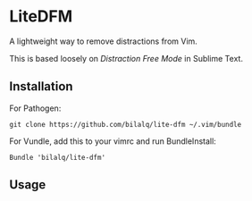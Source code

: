 LiteDFM
========

A lightweight way to remove distractions from Vim.

This is based loosely on *Distraction Free Mode* in Sublime Text.

Installation
------------

For Pathogen:

    git clone https://github.com/bilalq/lite-dfm ~/.vim/bundle

For Vundle, add this to your vimrc and run BundleInstall:

    Bundle 'bilalq/lite-dfm'

Usage
-----

